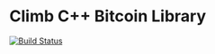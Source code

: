 # Climb C++ Bitcoin Library
[![Build Status](https://travis-ci.com/asuvalov/climb.svg?branch=master)](https://travis-ci.com/asuvalov/climb)
